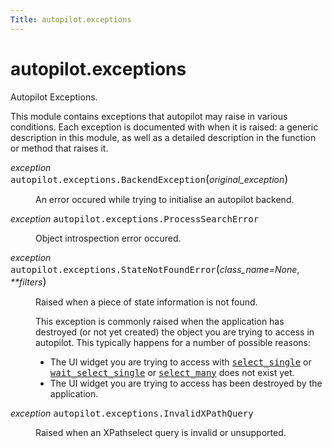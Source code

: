 ```yaml
---
Title: autopilot.exceptions
---
```


# autopilot.exceptions

<!-- Start Namespace Content -->
<span id="autopilot-exceptions-autopilot-exceptions"></span>
<p>Autopilot Exceptions.</p>
<p>This module contains exceptions that autopilot may raise in various conditions.
Each exception is documented with when it is raised: a generic description in
this module, as well as a detailed description in the function or method that
raises it.</p>
<dl class="exception">
<dt id="autopilot.exceptions.BackendException">
<em class="property">exception </em><tt class="descclassname">autopilot.exceptions.</tt><tt class="descname">BackendException</tt><big>(</big><em>original_exception</em><big>)</big><a class="headerlink" href="#autopilot.exceptions.BackendException" title="Permalink to this definition"></a></dt>
<dd><p>An error occured while trying to initialise an autopilot backend.</p>
</dd></dl>
<dl class="exception">
<dt id="autopilot.exceptions.ProcessSearchError">
<em class="property">exception </em><tt class="descclassname">autopilot.exceptions.</tt><tt class="descname">ProcessSearchError</tt><a class="headerlink" href="#autopilot.exceptions.ProcessSearchError" title="Permalink to this definition"></a></dt>
<dd><p>Object introspection error occured.</p>
</dd></dl>
<dl class="exception">
<dt id="autopilot.exceptions.StateNotFoundError">
<em class="property">exception </em><tt class="descclassname">autopilot.exceptions.</tt><tt class="descname">StateNotFoundError</tt><big>(</big><em>class_name=None</em>, <em>**filters</em><big>)</big><a class="headerlink" href="#autopilot.exceptions.StateNotFoundError" title="Permalink to this definition"></a></dt>
<dd><p>Raised when a piece of state information is not found.</p>
<p>This exception is commonly raised when the application has destroyed (or
not yet created) the object you are trying to access in autopilot. This
typically happens for a number of possible reasons:</p>
<ul class="simple">
<li>The UI widget you are trying to access with
<a class="reference internal" href="../1.5.0/autopilot.introspection.ProxyBase.md#autopilot.introspection.ProxyBase.select_single" title="autopilot.introspection.ProxyBase.select_single"><tt class="xref py py-meth docutils literal"><span class="pre">select_single</span></tt></a> or
<a class="reference internal" href="../1.5.0/autopilot.introspection.ProxyBase.md#autopilot.introspection.ProxyBase.wait_select_single" title="autopilot.introspection.ProxyBase.wait_select_single"><tt class="xref py py-meth docutils literal"><span class="pre">wait_select_single</span></tt></a> or
<a class="reference internal" href="../1.5.0/autopilot.introspection.ProxyBase.md#autopilot.introspection.ProxyBase.select_many" title="autopilot.introspection.ProxyBase.select_many"><tt class="xref py py-meth docutils literal"><span class="pre">select_many</span></tt></a> does not exist
yet.</li>
<li>The UI widget you are trying to access has been destroyed by the
application.</li>
</ul>
</dd></dl>
<dl class="exception">
<dt id="autopilot.exceptions.InvalidXPathQuery">
<em class="property">exception </em><tt class="descclassname">autopilot.exceptions.</tt><tt class="descname">InvalidXPathQuery</tt><a class="headerlink" href="#autopilot.exceptions.InvalidXPathQuery" title="Permalink to this definition"></a></dt>
<dd><p>Raised when an XPathselect query is invalid or unsupported.</p>
</dd></dl>
<!-- End Namespace Content -->
